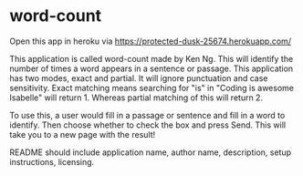 # word-count

Open this app in heroku via https://protected-dusk-25674.herokuapp.com/ 

This application is called word-count made by Ken Ng. This will identify the number of times a word appears in a sentence or passage. This application has two modes, exact and partial. It will ignore punctuation and case sensitivity. Exact matching means searching for "is" in "Coding is awesome Isabelle" will return 1. Whereas partial matching of this will return 2.

To use this, a user would fill in a passage or sentence and fill in a word to identify. Then choose whether to check the box and press Send. This will take you to a new page with the result! 

README should include application name, author name, description, setup instructions, licensing.

